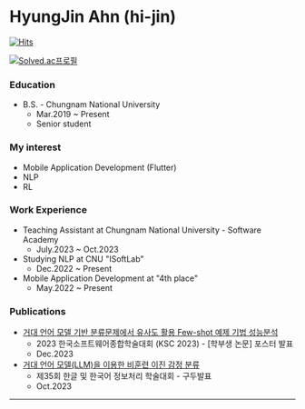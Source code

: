 # HyungJin Ahn (hi-jin)

[![Hits](https://hits.seeyoufarm.com/api/count/incr/badge.svg?url=https%3A%2F%2Fgithub.com%2Fhi-jin&count_bg=%23795548&title_bg=%23555555&icon=&icon_color=%23E7E7E7&title=hits&edge_flat=false)](https://hits.seeyoufarm.com)

[![Solved.ac프로필](http://mazassumnida.wtf/api/v2/generate_badge?boj=crushed7)](https://solved.ac/profile/crushed7)

### Education
- B.S. - Chungnam National University
   - Mar.2019 ~ Present
   - Senior student

### My interest
- Mobile Application Development (Flutter)
- NLP
- RL

### Work Experience
- Teaching Assistant at Chungnam National University - Software Academy
   - July.2023 ~ Oct.2023
- Studying NLP at CNU "ISoftLab"
   - Dec.2022 ~ Present
- Mobile Application Development at "4th place"
   - May.2022 ~ Present
 
### Publications
- [거대 언어 모델 기반 분류문제에서 유사도 활용 Few-shot 예제 기법 성능분석](https://www.dbpia.co.kr/journal/articleDetail?nodeId=NODE11705596)
   - 2023 한국소프트웨어종합학술대회 (KSC 2023) - \[학부생 논문] 포스터 발표
   - Dec.2023
- [거대 언어 모델(LLM)을 이용한 비훈련 이진 감정 분류](https://ocean.kisti.re.kr/IS_mvpopo213L.do?ResultTotalCNT=128&pageNo=2&pageSize=10&method=view&acnCn1=&poid=sighlt&kojic=OOGHAK&sVnc=y2023m10a&id=1&setId=&iTableId=&iDocId=&sFree=&pQuery=%28kojic%3AOOGHAK%29+AND+%28voliss_ctrl_no%3Ay2023m10a%29)
   - 제35회 한글 및 한국어 정보처리 학술대회 - 구두발표
   - Oct.2023
---
